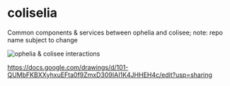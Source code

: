 # coliselia
Common components &amp; services between ophelia and colisee; note: repo name subject to change

![ophelia & colisee interactions](https://docs.google.com/drawings/d/101-QUMbFKBXXyhxuEFta0f9ZmxD309IAI1K4JHHEH4c/pub?w=960&h=720)


https://docs.google.com/drawings/d/101-QUMbFKBXXyhxuEFta0f9ZmxD309IAI1K4JHHEH4c/edit?usp=sharing
